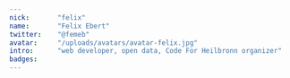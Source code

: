 ```yaml
---
nick:       "felix" 
name:       "Felix Ebert"
twitter:    "@femeb"
avatar:     "/uploads/avatars/avatar-felix.jpg"
intro:      "web developer, open data, Code For Heilbronn organizer"
badges:
---
```


